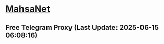 
# [MahsaNet](https://t.me/mahsa_net)
## Free Telegram Proxy (Last Update: 2025-06-15 06:08:16)

    
